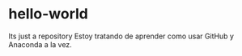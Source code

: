 # hello-world
Its just a repository 
Estoy tratando de aprender como usar GitHub 
y Anaconda a la vez. 
